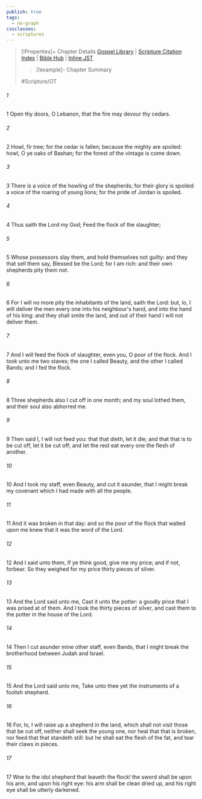 ```yaml
---
publish: true
tags:
  - no-graph
cssclasses:
  - scriptures
---
```

>[!Properties]+ Chapter Details
>[Gospel Library](https://churchofjesuschrist.org/study/scriptures/ot/zech/11?lang=eng)    |    [Scripture Citation Index](https://scriptures.byu.edu/#08a0b::c08a0b)    |    [Bible Hub](https://biblehub.com/zechariah/11.htm)    |    [Inline JST](https://scripturetoolbox.com/html/ic/Zechariah/11.html)
>>[!example]- Chapter Summary
>> 
> 
>
>#Scripture/OT
###### 1
1 Open thy doors, O Lebanon, that the fire may devour thy cedars.
###### 2
2 Howl, fir tree; for the cedar is fallen; because the mighty are spoiled: howl, O ye oaks of Bashan; for the forest of the vintage is come down.
###### 3
3 There is a voice of the howling of the shepherds; for their glory is spoiled: a voice of the roaring of young lions; for the pride of Jordan is spoiled.
###### 4
4 Thus saith the Lord my God; Feed the flock of the slaughter;
###### 5
5 Whose possessors slay them, and hold themselves not guilty: and they that sell them say, Blessed be the Lord; for I am rich: and their own shepherds pity them not.
###### 6
6 For I will no more pity the inhabitants of the land, saith the Lord: but, lo, I will deliver the men every one into his neighbour's hand, and into the hand of his king: and they shall smite the land, and out of their hand I will not deliver them.
###### 7
7 And I will feed the flock of slaughter, even you, O poor of the flock. And I took unto me two staves; the one I called Beauty, and the other I called Bands; and I fed the flock.
###### 8
8 Three shepherds also I cut off in one month; and my soul lothed them, and their soul also abhorred me.
###### 9
9 Then said I, I will not feed you: that that dieth, let it die; and that that is to be cut off, let it be cut off; and let the rest eat every one the flesh of another.
###### 10
10 And I took my staff, even Beauty, and cut it asunder, that I might break my covenant which I had made with all the people.
###### 11
11 And it was broken in that day: and so the poor of the flock that waited upon me knew that it was the word of the Lord.
###### 12
12 And I said unto them, If ye think good, give me my price; and if not, forbear. So they weighed for my price thirty pieces of silver.
###### 13
13 And the Lord said unto me, Cast it unto the potter: a goodly price that I was prised at of them. And I took the thirty pieces of silver, and cast them to the potter in the house of the Lord.
###### 14
14 Then I cut asunder mine other staff, even Bands, that I might break the brotherhood between Judah and Israel.
###### 15
15 And the Lord said unto me, Take unto thee yet the instruments of a foolish shepherd.
###### 16
16 For, lo, I will raise up a shepherd in the land, which shall not visit those that be cut off, neither shall seek the young one, nor heal that that is broken, nor feed that that standeth still: but he shall eat the flesh of the fat, and tear their claws in pieces.
###### 17
17 Woe to the idol shepherd that leaveth the flock! the sword shall be upon his arm, and upon his right eye: his arm shall be clean dried up, and his right eye shall be utterly darkened.
